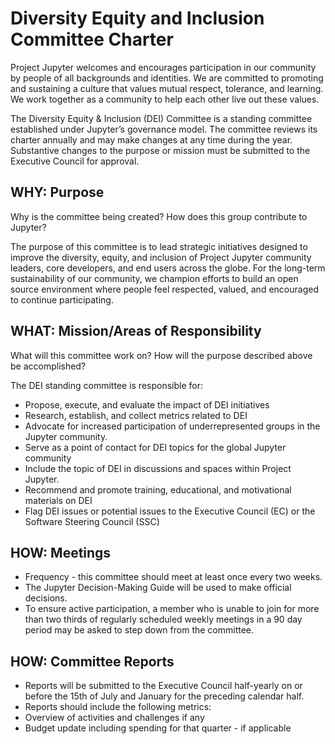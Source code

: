# Diversity Equity and Inclusion Committee Charter

Project Jupyter welcomes and encourages participation in our community by people of all backgrounds and identities. We are committed to promoting and sustaining a culture that values mutual respect, tolerance, and learning. We work together as a community to help each other live out these values.

The Diversity Equity & Inclusion (DEI) Committee is a standing committee established under Jupyter’s governance model. The committee reviews its charter annually and may make changes at any time during the year. Substantive changes to the purpose or mission must be submitted to the Executive Council for approval.

## WHY: Purpose 

Why is the committee being created? How does this group contribute to Jupyter? 

The purpose of this committee is to lead strategic initiatives designed to improve the diversity, equity, and inclusion of Project Jupyter community leaders, core developers, and end users across the globe. For the long-term sustainability of our community, we champion efforts to build an open source environment where people feel respected, valued, and encouraged to continue participating. 

## WHAT: Mission/Areas of Responsibility

What will this committee work on? How will the purpose described above be accomplished?

The DEI standing committee is responsible for: 
* Propose, execute, and evaluate the impact of DEI initiatives
* Research, establish, and collect metrics related to DEI
* Advocate for increased participation of underrepresented groups in the Jupyter community. 
* Serve as a point of contact for DEI topics for the global Jupyter community
* Include the topic of DEI in discussions and spaces within Project Jupyter.
* Recommend and promote training, educational, and motivational materials on DEI 
* Flag DEI issues or potential issues to the Executive Council (EC) or the Software Steering Council (SSC)

## HOW: Meetings
* Frequency - this committee should meet at least once every two weeks.
* The Jupyter Decision-Making Guide will be used to make official decisions. 
* To ensure active participation, a member who is unable to join for more than two thirds of regularly scheduled weekly meetings in a 90 day period may be asked to step down from the committee.

## HOW: Committee Reports
* Reports will be submitted to the Executive Council half-yearly on or before the 15th of July and January for the preceding calendar half.
* Reports should include the following metrics:
* Overview of activities and challenges if any
* Budget update including spending for that quarter - if applicable
